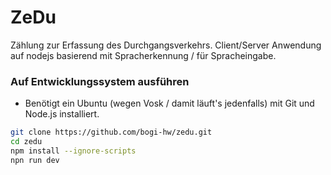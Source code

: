 # ZeDu

Zählung zur Erfassung des Durchgangsverkehrs. Client/Server Anwendung auf nodejs basierend mit Spracherkennung / für Spracheingabe.


### Auf Entwicklungssystem ausführen

- Benötigt ein Ubuntu (wegen Vosk / damit läuft's jedenfalls) mit Git und Node.js installiert.  
```bash
git clone https://github.com/bogi-hw/zedu.git
cd zedu
npm install --ignore-scripts
npn run dev
```